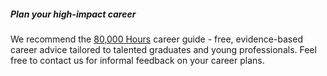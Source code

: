 ##### Plan your high-impact career
We recommend the [80,000 Hours](https://80000hours.org/) career guide - free, evidence-based career advice tailored to talented graduates and young professionals. Feel free to contact us for informal feedback on your career plans.
